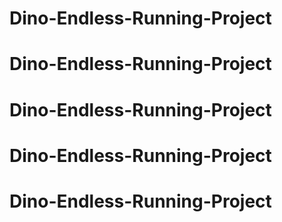 # Dino-Endless-Running-Project
# Dino-Endless-Running-Project
# Dino-Endless-Running-Project
# Dino-Endless-Running-Project
# Dino-Endless-Running-Project

